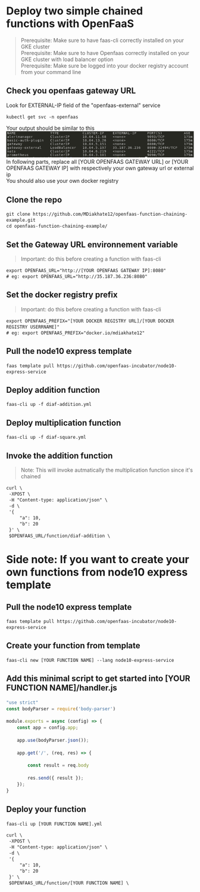 # Deploy two simple chained functions with OpenFaaS

> Prerequisite: Make sure to have faas-cli correctly installed on your GKE cluster <br>
> Prerequisite: Make sure to have Openfaas correctly installed on your GKE cluster with load balancer option <br>
> Prerequisite: Make sure be logged into your docker registry account from your command line <br>

## Check you openfaas gateway URL
Look for EXTERNAL-IP field of the "openfaas-external" service
```
kubectl get svc -n openfaas
```

Your output should be similar to this <br>
<img src="https://raw.githubusercontent.com/MDiakhate12/openfaas-function-chaining-example/main/kubectl_openfaas.png"> <br>
In following parts, replace all [YOUR OPENFAAS GATEWAY URL] or [YOUR OPENFAAS GATEWAY IP] with respectively your own gateway url or external ip <br>
You should also use your own docker registry

## Clone the repo
```
git clone https://github.com/MDiakhate12/openfaas-function-chaining-example.git
cd openfaas-function-chaining-example/
```

## Set the Gateway URL environnement variable 
> Important: do this before creating a function with faas-cli
```
export OPENFAAS_URL="http://[YOUR OPENFAAS GATEWAY IP]:8080"
# eg: export OPENFAAS_URL="http://35.187.36.236:8080"
```

## Set the docker registry prefix
> Important: do this before creating a function with faas-cli
```
export OPENFAAS_PREFIX="[YOUR DOCKER REGISTRY URL]/[YOUR DOCKER REGISTRY USERRNAME]"
# eg: export OPENFAAS_PREFIX="docker.io/mdiakhate12"
```

## Pull the node10 express template
```
faas template pull https://github.com/openfaas-incubator/node10-express-service
```

## Deploy addition function
```
faas-cli up -f diaf-addition.yml
```

## Deploy multiplication function
```
faas-cli up -f diaf-square.yml 
```

## Invoke the addition function
> Note: This will invoke autmatically the multiplication function since it's chained
```
curl \
 -XPOST \
 -H "Content-type: application/json" \
 -d \
 '{
     "a": 10,
     "b": 20
 }' \
 $OPENFAAS_URL/function/diaf-addition \
```

# Side note: If you want to create your own functions from node10 express template

## Pull the node10 express template
```
faas template pull https://github.com/openfaas-incubator/node10-express-service
```

## Create your function from template
```
faas-cli new [YOUR FUNCTION NAME] --lang node10-express-service
```

## Add this minimal script to get started into [YOUR FUNCTION NAME]/handler.js
```js
"use strict"
const bodyParser = require('body-parser')

module.exports = async (config) => {
    const app = config.app;

    app.use(bodyParser.json());

    app.get('/', (req, res) => {

        const result = req.body

        res.send({ result });
    });
}
```

## Deploy your function
```
faas-cli up [YOUR FUNCTION NAME].yml
```


```
curl \
 -XPOST \
 -H "Content-type: application/json" \
 -d \
 '{
     "a": 10,
     "b": 20
 }' \
 $OPENFAAS_URL/function/[YOUR FUNCTION NAME] \
```